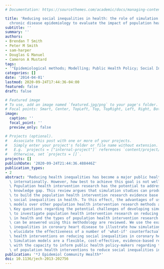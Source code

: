 ```yaml
---
# Documentation: https://sourcethemes.com/academic/docs/managing-content/

title: 'Reducing social inequalities in health: the role of simulation modelling in
  chronic disease epidemiology to evaluate the impact of population health interventions'
subtitle: ''
summary: ''
authors:
- Brendan T Smith
- Peter M Smith
- sam-harper
- Douglas G Manuel
- Cameron A Mustard
tags:
- '"Epidemiological methods; Modelling; Public Health Policy; Social Inequalities"'
categories: []
date: '2014-04-01'
lastmod: 2020-09-24T17:44:36-04:00
featured: false
draft: false

# Featured image
# To use, add an image named `featured.jpg/png` to your page's folder.
# Focal points: Smart, Center, TopLeft, Top, TopRight, Left, Right, BottomLeft, Bottom, BottomRight.
image:
  caption: ''
  focal_point: ''
  preview_only: false

# Projects (optional).
#   Associate this post with one or more of your projects.
#   Simply enter your project's folder or file name without extension.
#   E.g. `projects = ["internal-project"]` references `content/project/deep-learning/index.md`.
#   Otherwise, set `projects = []`.
projects: []
publishDate: '2020-09-24T21:44:36.488446Z'
publication_types:
- 2
abstract: "Reducing health inequalities has become a major public health priority\
  \ internationally. However, how best to achieve this goal is not well understood.\
  \ Population health intervention research has the potential to address some of this\
  \ knowledge gap. This review argues that simulation studies can produce unique evidence\
  \ to build the population health intervention research evidence base on reducing\
  \ social inequalities in health. To this effect, the advantages of using simulation\
  \ models over other population health intervention research methods are discussed.\
  \ Key questions regarding the potential challenges of developing simulation models\
  \ to investigate population health intervention research on reducing social inequalities\
  \ in health and the types of population health intervention research questions that\
  \ can be answered using this methodology are reviewed. We use the example of social\
  \ inequalities in coronary heart disease to illustrate how simulation models can\
  \ elucidate the effectiveness of a number of 'what-if' counterfactual population\
  \ health interventions on reducing social inequalities in coronary heart disease.\
  \ Simulation models are a flexible, cost-effective, evidence-based research method\
  \ with the capacity to inform public health policy-makers regarding the implementation\
  \ of population health interventions to reduce social inequalities in health. "
publication: '*J Epidemiol Community Health*'
doi: 10.1136/jech-2013-202756
---
```

